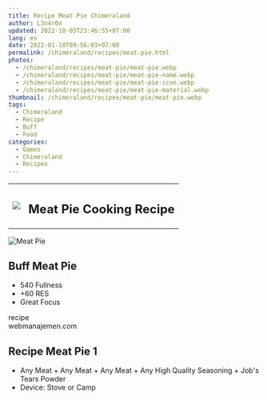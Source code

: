 ```yaml
---
title: Recipe Meat Pie Chimeraland
author: L3n4r0x
updated: 2022-10-05T23:46:55+07:00
lang: en
date: 2022-01-10T09:56:03+07:00
permalink: /chimeraland/recipes/meat-pie.html
photos:
  - /chimeraland/recipes/meat-pie/meat-pie.webp
  - /chimeraland/recipes/meat-pie/meat-pie-name.webp
  - /chimeraland/recipes/meat-pie/meat-pie-icon.webp
  - /chimeraland/recipes/meat-pie/meat-pie-material.webp
thumbnail: /chimeraland/recipes/meat-pie/meat-pie.webp
tags:
  - Chimeraland
  - Recipe
  - Buff
  - Food
categories:
  - Games
  - Chimeraland
  - Recipes
---
```


<section id="bootstrap-wrapper">
  <link
    rel="stylesheet"
    href="https://rawcdn.githack.com/dimaslanjaka/Web-Manajemen/0c3b5aa1813bd4abcd2c11bf3e37928b15c28664/css/bootstrap-5-3-0-alpha3-wrapper.css"
  />
  <div class="row mb-2">
    <div class="col-md-12 mb-2">
      <table class="table" id="post-info">
        <tbody>
          <tr>
            <td>
              <img
                class="d-inline-block me-2"
                src="/chimeraland/recipes/meat-pie/meat-pie-icon.webp"
                width="auto"
                height="auto"
              />
            </td>
            <td><h1 class="fs-5">Meat Pie Cooking Recipe</h1></td>
          </tr>
        </tbody>
      </table>
    </div>
  </div>
  <div class="card mb-2">
    <div class="row g-0">
      <div class="col-sm-4 position-relative mb-2">
        <img
          src="/chimeraland/recipes/meat-pie/meat-pie-material.webp"
          class="card-img fit-cover w-100 h-100"
          alt="Meat Pie"
          data-fancybox="true"
        />
      </div>
      <div class="col-sm-8 mb-2">
        <div class="card-body">
          <h2 class="card-title fs-5">Buff Meat Pie</h2>
          <div class="card-text">
            <ul>
              <li>540 Fullness</li>
              <li>+60 RES</li>
              <li>Great Focus</li>
            </ul>
          </div>
          <span class="badge rounded-pill bg-dark text-white">recipe</span>
        </div>
        <div class="card-footer text-end text-muted">webmanajemen.com</div>
      </div>
    </div>
  </div>
  <div class="row mb-2">
    <div class="col-12 col-lg-6 recipe-item mb-2">
      <div class="card">
        <div class="card-body">
          <h2 class="card-title fs-5">Recipe Meat Pie 1</h2>
          <div class="card-text">
            <ul>
              <li>
                Any Meat<span> + </span>Any Meat<span> + </span>Any Meat<span>
                  + </span
                >Any High Quality Seasoning<span> + </span>Job&#x27;s Tears
                Powder
              </li>
              <li>Device: Stove or Camp</li>
            </ul>
          </div>
        </div>
      </div>
    </div>
  </div>
</section>